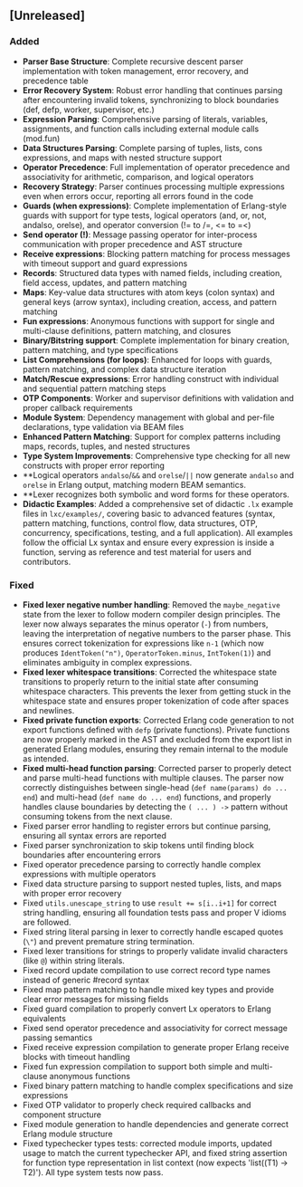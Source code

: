 ## [Unreleased]

### Added
- **Parser Base Structure**: Complete recursive descent parser implementation with token management, error recovery, and precedence table
- **Error Recovery System**: Robust error handling that continues parsing after encountering invalid tokens, synchronizing to block boundaries (def, defp, worker, supervisor, etc.)
- **Expression Parsing**: Comprehensive parsing of literals, variables, assignments, and function calls including external module calls (mod.fun)
- **Data Structures Parsing**: Complete parsing of tuples, lists, cons expressions, and maps with nested structure support
- **Operator Precedence**: Full implementation of operator precedence and associativity for arithmetic, comparison, and logical operators
- **Recovery Strategy**: Parser continues processing multiple expressions even when errors occur, reporting all errors found in the code
- **Guards (when expressions)**: Complete implementation of Erlang-style guards with support for type tests, logical operators (and, or, not, andalso, orelse), and operator conversion (!= to /=, <= to =<)
- **Send operator (!)**: Message passing operator for inter-process communication with proper precedence and AST structure
- **Receive expressions**: Blocking pattern matching for process messages with timeout support and guard expressions
- **Records**: Structured data types with named fields, including creation, field access, updates, and pattern matching
- **Maps**: Key-value data structures with atom keys (colon syntax) and general keys (arrow syntax), including creation, access, and pattern matching
- **Fun expressions**: Anonymous functions with support for single and multi-clause definitions, pattern matching, and closures
- **Binary/Bitstring support**: Complete implementation for binary creation, pattern matching, and type specifications
- **List Comprehensions (for loops)**: Enhanced for loops with guards, pattern matching, and complex data structure iteration
- **Match/Rescue expressions**: Error handling construct with individual and sequential pattern matching steps
- **OTP Components**: Worker and supervisor definitions with validation and proper callback requirements
- **Module System**: Dependency management with global and per-file declarations, type validation via BEAM files
- **Enhanced Pattern Matching**: Support for complex patterns including maps, records, tuples, and nested structures
- **Type System Improvements**: Comprehensive type checking for all new constructs with proper error reporting
- **Logical operators `andalso`/`&&` and `orelse`/`||` now generate `andalso` and `orelse` in Erlang output, matching modern BEAM semantics.
- **Lexer recognizes both symbolic and word forms for these operators.
- **Didactic Examples**: Added a comprehensive set of didactic `.lx` example files in `lxc/examples/`, covering basic to advanced features (syntax, pattern matching, functions, control flow, data structures, OTP, concurrency, specifications, testing, and a full application). All examples follow the official Lx syntax and ensure every expression is inside a function, serving as reference and test material for users and contributors.

### Fixed
- **Fixed lexer negative number handling**: Removed the `maybe_negative` state from the lexer to follow modern compiler design principles. The lexer now always separates the minus operator (`-`) from numbers, leaving the interpretation of negative numbers to the parser phase. This ensures correct tokenization for expressions like `n-1` (which now produces `IdentToken("n")`, `OperatorToken.minus`, `IntToken(1)`) and eliminates ambiguity in complex expressions.
- **Fixed lexer whitespace transitions**: Corrected the whitespace state transitions to properly return to the initial state after consuming whitespace characters. This prevents the lexer from getting stuck in the whitespace state and ensures proper tokenization of code after spaces and newlines.
- **Fixed private function exports**: Corrected Erlang code generation to not export functions defined with `defp` (private functions). Private functions are now properly marked in the AST and excluded from the export list in generated Erlang modules, ensuring they remain internal to the module as intended.
- **Fixed multi-head function parsing**: Corrected parser to properly detect and parse multi-head functions with multiple clauses. The parser now correctly distinguishes between single-head (`def name(params) do ... end`) and multi-head (`def name do ... end`) functions, and properly handles clause boundaries by detecting the `( ... ) ->` pattern without consuming tokens from the next clause.
- Fixed parser error handling to register errors but continue parsing, ensuring all syntax errors are reported
- Fixed parser synchronization to skip tokens until finding block boundaries after encountering errors
- Fixed operator precedence parsing to correctly handle complex expressions with multiple operators
- Fixed data structure parsing to support nested tuples, lists, and maps with proper error recovery
- Fixed `utils.unescape_string` to use `result += s[i..i+1]` for correct string handling, ensuring all foundation tests pass and proper V idioms are followed.
- Fixed string literal parsing in lexer to correctly handle escaped quotes (`\"`) and prevent premature string termination.
- Fixed lexer transitions for strings to properly validate invalid characters (like `@`) within string literals.
- Fixed record update compilation to use correct record type names instead of generic #record syntax
- Fixed map pattern matching to handle mixed key types and provide clear error messages for missing fields
- Fixed guard compilation to properly convert Lx operators to Erlang equivalents
- Fixed send operator precedence and associativity for correct message passing semantics
- Fixed receive expression compilation to generate proper Erlang receive blocks with timeout handling
- Fixed fun expression compilation to support both simple and multi-clause anonymous functions
- Fixed binary pattern matching to handle complex specifications and size expressions
- Fixed OTP validator to properly check required callbacks and component structure
- Fixed module generation to handle dependencies and generate correct Erlang module structure
- Fixed typechecker types tests: corrected module imports, updated usage to match the current typechecker API, and fixed string assertion for function type representation in list context (now expects 'list((T1) -> T2)'). All type system tests now pass.